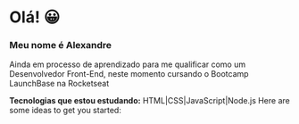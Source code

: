 # Olá! 😀

### Meu nome é Alexandre 
Ainda em processo de aprendizado para me qualificar como um Desenvolvedor Front-End,
neste momento cursando o Bootcamp LaunchBase na Rocketseat

 **Tecnologias que estou estudando:**
 HTML|CSS|JavaScript|Node.js
Here are some ideas to get you started:


